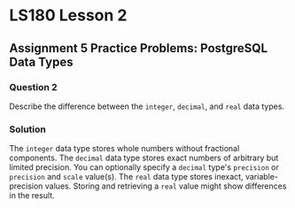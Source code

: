 # LS180 Lesson 2

## Assignment 5 Practice Problems: PostgreSQL Data Types

### Question 2

Describe the difference between the `integer`, `decimal`, and `real` data types.

### Solution

The `integer` data type stores whole numbers without fractional components. The
`decimal` data type stores exact numbers of arbitrary but limited precision. You
can optionally specify a `decimal` type's `precision` or `precision` and `scale`
value(s). The `real` data type stores inexact, variable-precision values.
Storing and retrieving a `real` value might show differences in the result.
